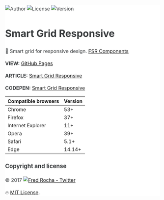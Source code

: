 <main style="font-family: -apple-system,BlinkMacSystemFont,'Segoe UI',Roboto,'Helvetica Neue',Arial,sans-serif;font-size: 1rem;line-height: 1.5;color: #373a3c;background-color: #fff;">

![Author](https://img.shields.io/badge/author-@fredsrocha-1da1f2.svg?style=flat-square "Author")
![License](https://img.shields.io/badge/license-MIT-ff8a65.svg?style=flat-square "License")
![Version](https://img.shields.io/badge/version-1.0.0-blue.svg?style=flat-square "Version")

# Smart Grid Responsive

:gift: Smart grid for responsive design. [FSR Components](https://github.com/fredsrocha/fsr-components "FSR Components")

**VIEW:** [GitHub Pages](https://fredsrocha.github.io/fsr-smart-grid/)

**ARTICLE:** [Smart Grid Responsive](http://codepen.io/fredsrocha/post/smart-grid-responsive)

**CODEPEN:** [Smart Grid Responsive](https://codepen.io/fredsrocha/pen/LWGRpe)

<table>
  <thead>
    <tr>
      <th>Compatible browsers</th>
      <th>Version</th>
    </tr>
  </thead>
  <tbody>
    <tr>
      <td>Chrome</td>
      <td>53+</td>
    </tr>
    <tr>
      <td>Firefox</td>
      <td>37+</td>
    </tr>
    <tr>
      <td>Internet Explorer</td>
      <td>11+</td>
    </tr>
    <tr>
      <td>Opera</td>
      <td>39+</td>
    </tr>
    <tr>
      <td>Safari</td>
      <td>5.1+</td>
    </tr>
    <tr>
      <td>Edge</td>
      <td>14.14+</td>
    </tr>
  </tbody>
</table>

### Copyright and license

&copy; 2017 [![Fred Rocha - Twitter](https://img.shields.io/twitter/follow/fredsrocha.svg?style=social&label=@fredsrocha)](https://twitter.com/fredsrocha)
  
:fire: [MIT License](https://github.com/fredsrocha/fsr-components/blob/master/LICENSE "License").

</main>
